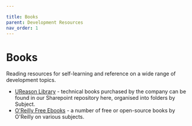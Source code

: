 ```yaml
---

title: Books
parent: Development Resources
nav_order: 1
---
```


# Books

Reading resources for self-learning and reference on a wide range of development topics. 

-   [UReason Library](https://ureasoninternational.sharepoint.com/knowledgehsharing/_layouts/15/start.aspx#/Shared%20Documents/Forms/AllItems.aspx?RootFolder=%2Fknowledgehsharing%2FShared%20Documents%2FKnowledge%20Base&FolderCTID=0x01200071E1200E53883844BCD57DD8673A9165&View=%7BAD2846DC%2D3EEC%2D4F33%2DB1A1%2DBEF242E675EF%7D) - technical books purchased by the company can be found in our Sharepoint repository here, organised into folders by Subject.
-   [O'Reilly Free Ebooks](http://www.oreilly.com/free/) - a number of free or open-source books by O'Reilly on various subjects.

 
